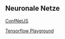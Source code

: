 ## Neuronale Netze


[ConfNetJS](https://cs.stanford.edu/people/karpathy/convnetjs/)

[Tensorflow Playground](https://playground.tensorflow.org/)
